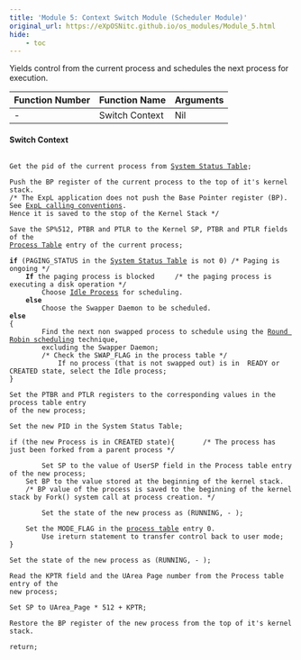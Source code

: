 ```yaml
---
title: 'Module 5: Context Switch Module (Scheduler Module)'
original_url: https://eXpOSNitc.github.io/os_modules/Module_5.html
hide:
    - toc
---
```


Yields control from the current process and schedules the next process for execution.

|Function Number|Function Name|Arguments|
|--- |--- |--- |
| -  | Switch Context | Nil |

#### Switch Context

<pre><code>
Get the pid of the current process from <a href="../os_design-files/process_table.html">System Status Table</a>;

Push the BP register of the current process to the top of it's kernel stack. 
/* The ExpL application does not push the Base Pointer register (BP). See <a href="https://silcnitc.github.io/run_data_structures/run-time-stack.html">ExpL calling conventions</a>. 
Hence it is saved to the stop of the Kernel Stack */

Save the SP%512, PTBR and PTLR to the Kernel SP, PTBR and PTLR fields of the 
<a href="../os_design-files/process_table.html">Process Table</a> entry of the current process;  

<b>if</b> (PAGING_STATUS in the <a href="../os_design-files/mem_ds.html#ss_table">System Status Table</a> is not 0) /* Paging is ongoing */
    <b>If</b> the paging process is blocked     /* the paging process is executing a disk operation */
        Choose <a href="../os_design-files/misc.html#idle">Idle Process</a> for scheduling.
    <b>else</b>
        Choose the Swapper Daemon to be scheduled.
<b>else</b>
{
        Find the next non swapped process to schedule using the <a href="https://en.wikipedia.org/wiki/Round-robin_scheduling">Round Robin scheduling</a> technique, 
        excluding the Swapper Daemon;
        /* Check the SWAP_FLAG in the process table */
            If no process (that is not swapped out) is in  READY or CREATED state, select the Idle process;
}

Set the PTBR and PTLR registers to the corresponding values in the process table entry
of the new process;

Set the new PID in the System Status Table;

if (the new Process is in CREATED state){ 		/* The process has just been forked from a parent process */

        Set SP to the value of UserSP field in the Process table entry of the new process;
    Set BP to the value stored at the beginning of the kernel stack.	
    /* BP value of the process is saved to the beginning of the kernel stack by Fork() system call at process creation. */

        Set the state of the new process as (RUNNING, - );

    Set the MODE_FLAG in the <a href="process_table.html">process table</a> entry 0.
        Use ireturn statement to transfer control back to user mode;
}

Set the state of the new process as (RUNNING, - );

Read the KPTR field and the UArea Page number from the Process table entry of the
new process;

Set SP to UArea_Page * 512 + KPTR;

Restore the BP register of the new process from the top of it's kernel stack.

return;
</code></pre>